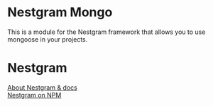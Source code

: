 # Nestgram Mongo

This is a module for the Nestgram framework that allows you to use mongoose in your projects.

# Nestgram

[About Nestgram & docs](https://degreetpro.gitbook.io/nestgram/) <br/>
[Nestgram on NPM](https://www.npmjs.com/package/nestgram)